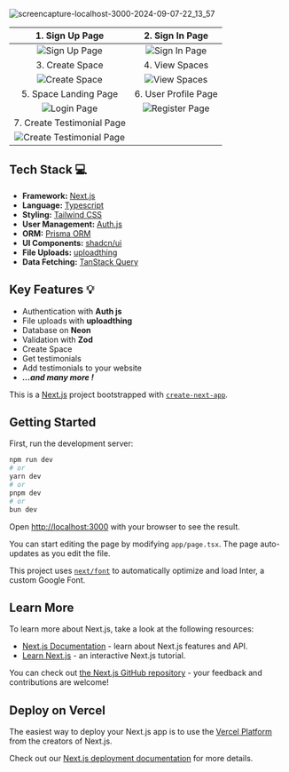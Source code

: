 
![screencapture-localhost-3000-2024-09-07-22_13_57](https://github.com/user-attachments/assets/f2fdd42f-1d04-4a04-ba7c-de1f5d6142c6)

|1. Sign Up Page |2. Sign In Page |
|:---:|:---:|
| ![Sign Up Page](https://github.com/user-attachments/assets/1e7ecbd1-1b0c-4a32-bc5f-ac4ecf08f200) |![Sign In Page](https://github.com/user-attachments/assets/a5c80496-e41d-4252-9a51-859cb09656e7)|
| 3. Create Space | 4. View Spaces | 
| ![Create Space](https://github.com/user-attachments/assets/19f4b482-d3cd-4b20-b5f3-11bf3acf942d) |![View Spaces](https://github.com/user-attachments/assets/d0f40b53-7f02-4f94-958f-4ec79411d1c5)|
| 5. Space Landing Page | 6. User Profile Page |
| ![Login Page](https://github.com/user-attachments/assets/89a3179a-c659-4a23-ba14-b85de78a51a1) |![Register Page](https://github.com/user-attachments/assets/179fa1bd-cfcd-4ac7-905a-388590c4ad31)|
| 7. Create Testimonial Page |
| ![Create Testimonial Page](https://github.com/user-attachments/assets/2e04e191-e538-492a-8a96-26389648675d)

## Tech Stack 💻

- **Framework:** [Next.js](https://nextjs.org)
- **Language:** [Typescript](https://www.typescriptlang.org/docs/)
- **Styling:** [Tailwind CSS](https://tailwindcss.com)
- **User Management:** [Auth.js](https://authjs.dev/)
- **ORM:** [Prisma ORM](https://www.prisma.io/)
- **UI Components:** [shadcn/ui](https://ui.shadcn.com)
- **File Uploads:** [uploadthing](https://uploadthing.com)
- **Data Fetching:** [TanStack Query](https://tanstack.com/query/latest)

## Key Features 💡

- Authentication with **Auth js**
- File uploads with **uploadthing**
- Database on **Neon**
- Validation with **Zod**
- Create Space
- Get testimonials
- Add testimonials to your website
- ***...and many more !***
  

This is a [Next.js](https://nextjs.org/) project bootstrapped with [`create-next-app`](https://github.com/vercel/next.js/tree/canary/packages/create-next-app).

## Getting Started

First, run the development server:

```bash
npm run dev
# or
yarn dev
# or
pnpm dev
# or
bun dev
```

Open [http://localhost:3000](http://localhost:3000) with your browser to see the result.

You can start editing the page by modifying `app/page.tsx`. The page auto-updates as you edit the file.

This project uses [`next/font`](https://nextjs.org/docs/basic-features/font-optimization) to automatically optimize and load Inter, a custom Google Font.

## Learn More

To learn more about Next.js, take a look at the following resources:

- [Next.js Documentation](https://nextjs.org/docs) - learn about Next.js features and API.
- [Learn Next.js](https://nextjs.org/learn) - an interactive Next.js tutorial.

You can check out [the Next.js GitHub repository](https://github.com/vercel/next.js/) - your feedback and contributions are welcome!

## Deploy on Vercel

The easiest way to deploy your Next.js app is to use the [Vercel Platform](https://vercel.com/new?utm_medium=default-template&filter=next.js&utm_source=create-next-app&utm_campaign=create-next-app-readme) from the creators of Next.js.

Check out our [Next.js deployment documentation](https://nextjs.org/docs/deployment) for more details.
